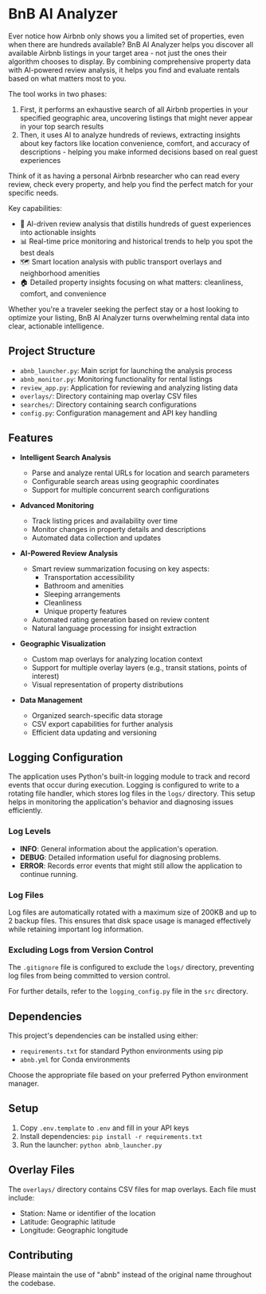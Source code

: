 # BnB AI Analyzer

Ever notice how Airbnb only shows you a limited set of properties, even when there are hundreds available? BnB AI Analyzer helps you discover all available Airbnb listings in your target area - not just the ones their algorithm chooses to display. By combining comprehensive property data with AI-powered review analysis, it helps you find and evaluate rentals based on what matters most to you.

The tool works in two phases:
1. First, it performs an exhaustive search of all Airbnb properties in your specified geographic area, uncovering listings that might never appear in your top search results
2. Then, it uses AI to analyze hundreds of reviews, extracting insights about key factors like location convenience, comfort, and accuracy of descriptions - helping you make informed decisions based on real guest experiences

Think of it as having a personal Airbnb researcher who can read every review, check every property, and help you find the perfect match for your specific needs.

Key capabilities:
- 🤖 AI-driven review analysis that distills hundreds of guest experiences into actionable insights
- 📊 Real-time price monitoring and historical trends to help you spot the best deals
- 🗺️ Smart location analysis with public transport overlays and neighborhood amenities
- 🏠 Detailed property insights focusing on what matters: cleanliness, comfort, and convenience

Whether you're a traveler seeking the perfect stay or a host looking to optimize your listing, BnB AI Analyzer turns overwhelming rental data into clear, actionable intelligence.

## Project Structure

- `abnb_launcher.py`: Main script for launching the analysis process
- `abnb_monitor.py`: Monitoring functionality for rental listings
- `review_app.py`: Application for reviewing and analyzing listing data
- `overlays/`: Directory containing map overlay CSV files
- `searches/`: Directory containing search configurations
- `config.py`: Configuration management and API key handling

## Features

- **Intelligent Search Analysis**
  - Parse and analyze rental URLs for location and search parameters
  - Configurable search areas using geographic coordinates
  - Support for multiple concurrent search configurations

- **Advanced Monitoring**
  - Track listing prices and availability over time
  - Monitor changes in property details and descriptions
  - Automated data collection and updates

- **AI-Powered Review Analysis**
  - Smart review summarization focusing on key aspects:
    - Transportation accessibility
    - Bathroom and amenities
    - Sleeping arrangements
    - Cleanliness
    - Unique property features
  - Automated rating generation based on review content
  - Natural language processing for insight extraction

- **Geographic Visualization**
  - Custom map overlays for analyzing location context
  - Support for multiple overlay layers (e.g., transit stations, points of interest)
  - Visual representation of property distributions

- **Data Management**
  - Organized search-specific data storage
  - CSV export capabilities for further analysis
  - Efficient data updating and versioning

## Logging Configuration

The application uses Python's built-in logging module to track and record events that occur during execution. Logging is configured to write to a rotating file handler, which stores log files in the `logs/` directory. This setup helps in monitoring the application's behavior and diagnosing issues efficiently.

### Log Levels
- **INFO**: General information about the application's operation.
- **DEBUG**: Detailed information useful for diagnosing problems.
- **ERROR**: Records error events that might still allow the application to continue running.

### Log Files
Log files are automatically rotated with a maximum size of 200KB and up to 2 backup files. This ensures that disk space usage is managed effectively while retaining important log information.

### Excluding Logs from Version Control
The `.gitignore` file is configured to exclude the `logs/` directory, preventing log files from being committed to version control.

For further details, refer to the `logging_config.py` file in the `src` directory.

## Dependencies

This project's dependencies can be installed using either:
- `requirements.txt` for standard Python environments using pip
- `abnb.yml` for Conda environments

Choose the appropriate file based on your preferred Python environment manager.

## Setup

1. Copy `.env.template` to `.env` and fill in your API keys
2. Install dependencies: `pip install -r requirements.txt`
3. Run the launcher: `python abnb_launcher.py`

## Overlay Files

The `overlays/` directory contains CSV files for map overlays. Each file must include:
- Station: Name or identifier of the location
- Latitude: Geographic latitude
- Longitude: Geographic longitude

## Contributing

Please maintain the use of "abnb" instead of the original name throughout the codebase.

